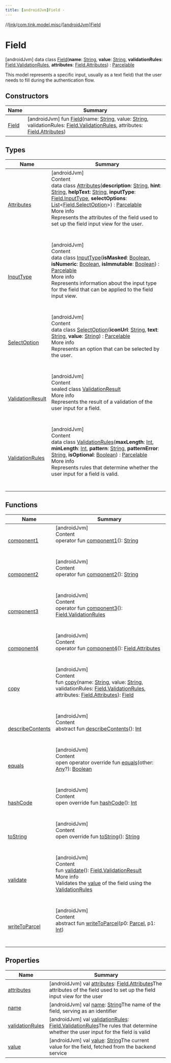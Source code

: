 ```yaml
---
title: [androidJvm]Field -
---
```

//[link](../../index.md)/[com.tink.model.misc](../index.md)/[[androidJvm]Field](index.md)



# Field  
 [androidJvm] data class [Field](index.md)(**name**: [String](https://kotlinlang.org/api/latest/jvm/stdlib/kotlin/-string/index.html), **value**: [String](https://kotlinlang.org/api/latest/jvm/stdlib/kotlin/-string/index.html), **validationRules**: [Field.ValidationRules](-validation-rules/index.md), **attributes**: [Field.Attributes](-attributes/index.md)) : [Parcelable](https://developer.android.com/reference/kotlin/android/os/Parcelable.html)

This model represents a specific input, usually as a text field) that the user needs to fill during the authentication flow.

   


## Constructors  
  
|  Name|  Summary| 
|---|---|
| <a name="com.tink.model.misc/Field/Field/#kotlin.String#kotlin.String#com.tink.model.misc.Field.ValidationRules#com.tink.model.misc.Field.Attributes/PointingToDeclaration/"></a>[Field](-field.md)| <a name="com.tink.model.misc/Field/Field/#kotlin.String#kotlin.String#com.tink.model.misc.Field.ValidationRules#com.tink.model.misc.Field.Attributes/PointingToDeclaration/"></a> [androidJvm] fun [Field](-field.md)(name: [String](https://kotlinlang.org/api/latest/jvm/stdlib/kotlin/-string/index.html), value: [String](https://kotlinlang.org/api/latest/jvm/stdlib/kotlin/-string/index.html), validationRules: [Field.ValidationRules](-validation-rules/index.md), attributes: [Field.Attributes](-attributes/index.md))   <br>


## Types  
  
|  Name|  Summary| 
|---|---|
| <a name="com.tink.model.misc/Field.Attributes///PointingToDeclaration/"></a>[Attributes](-attributes/index.md)| <a name="com.tink.model.misc/Field.Attributes///PointingToDeclaration/"></a>[androidJvm]  <br>Content  <br>data class [Attributes](-attributes/index.md)(**description**: [String](https://kotlinlang.org/api/latest/jvm/stdlib/kotlin/-string/index.html), **hint**: [String](https://kotlinlang.org/api/latest/jvm/stdlib/kotlin/-string/index.html), **helpText**: [String](https://kotlinlang.org/api/latest/jvm/stdlib/kotlin/-string/index.html), **inputType**: [Field.InputType](-input-type/index.md), **selectOptions**: [List](https://kotlinlang.org/api/latest/jvm/stdlib/kotlin.collections/-list/index.html)<[Field.SelectOption](-select-option/index.md)>) : [Parcelable](https://developer.android.com/reference/kotlin/android/os/Parcelable.html)  <br>More info  <br>Represents the attributes of the field used to set up the field input view for the user.  <br><br><br>
| <a name="com.tink.model.misc/Field.InputType///PointingToDeclaration/"></a>[InputType](-input-type/index.md)| <a name="com.tink.model.misc/Field.InputType///PointingToDeclaration/"></a>[androidJvm]  <br>Content  <br>data class [InputType](-input-type/index.md)(**isMasked**: [Boolean](https://kotlinlang.org/api/latest/jvm/stdlib/kotlin/-boolean/index.html), **isNumeric**: [Boolean](https://kotlinlang.org/api/latest/jvm/stdlib/kotlin/-boolean/index.html), **isImmutable**: [Boolean](https://kotlinlang.org/api/latest/jvm/stdlib/kotlin/-boolean/index.html)) : [Parcelable](https://developer.android.com/reference/kotlin/android/os/Parcelable.html)  <br>More info  <br>Represents information about the input type for the field that can be applied to the field input view.  <br><br><br>
| <a name="com.tink.model.misc/Field.SelectOption///PointingToDeclaration/"></a>[SelectOption](-select-option/index.md)| <a name="com.tink.model.misc/Field.SelectOption///PointingToDeclaration/"></a>[androidJvm]  <br>Content  <br>data class [SelectOption](-select-option/index.md)(**iconUrl**: [String](https://kotlinlang.org/api/latest/jvm/stdlib/kotlin/-string/index.html), **text**: [String](https://kotlinlang.org/api/latest/jvm/stdlib/kotlin/-string/index.html), **value**: [String](https://kotlinlang.org/api/latest/jvm/stdlib/kotlin/-string/index.html)) : [Parcelable](https://developer.android.com/reference/kotlin/android/os/Parcelable.html)  <br>More info  <br>Represents an option that can be selected by the user.  <br><br><br>
| <a name="com.tink.model.misc/Field.ValidationResult///PointingToDeclaration/"></a>[ValidationResult](-validation-result/index.md)| <a name="com.tink.model.misc/Field.ValidationResult///PointingToDeclaration/"></a>[androidJvm]  <br>Content  <br>sealed class [ValidationResult](-validation-result/index.md)  <br>More info  <br>Represents the result of a validation of the user input for a field.  <br><br><br>
| <a name="com.tink.model.misc/Field.ValidationRules///PointingToDeclaration/"></a>[ValidationRules](-validation-rules/index.md)| <a name="com.tink.model.misc/Field.ValidationRules///PointingToDeclaration/"></a>[androidJvm]  <br>Content  <br>data class [ValidationRules](-validation-rules/index.md)(**maxLength**: [Int](https://kotlinlang.org/api/latest/jvm/stdlib/kotlin/-int/index.html), **minLength**: [Int](https://kotlinlang.org/api/latest/jvm/stdlib/kotlin/-int/index.html), **pattern**: [String](https://kotlinlang.org/api/latest/jvm/stdlib/kotlin/-string/index.html), **patternError**: [String](https://kotlinlang.org/api/latest/jvm/stdlib/kotlin/-string/index.html), **isOptional**: [Boolean](https://kotlinlang.org/api/latest/jvm/stdlib/kotlin/-boolean/index.html)) : [Parcelable](https://developer.android.com/reference/kotlin/android/os/Parcelable.html)  <br>More info  <br>Represents rules that determine whether the user input for a field is valid.  <br><br><br>


## Functions  
  
|  Name|  Summary| 
|---|---|
| <a name="com.tink.model.misc/Field/component1/#/PointingToDeclaration/"></a>[component1](component1.md)| <a name="com.tink.model.misc/Field/component1/#/PointingToDeclaration/"></a>[androidJvm]  <br>Content  <br>operator fun [component1](component1.md)(): [String](https://kotlinlang.org/api/latest/jvm/stdlib/kotlin/-string/index.html)  <br><br><br>
| <a name="com.tink.model.misc/Field/component2/#/PointingToDeclaration/"></a>[component2](component2.md)| <a name="com.tink.model.misc/Field/component2/#/PointingToDeclaration/"></a>[androidJvm]  <br>Content  <br>operator fun [component2](component2.md)(): [String](https://kotlinlang.org/api/latest/jvm/stdlib/kotlin/-string/index.html)  <br><br><br>
| <a name="com.tink.model.misc/Field/component3/#/PointingToDeclaration/"></a>[component3](component3.md)| <a name="com.tink.model.misc/Field/component3/#/PointingToDeclaration/"></a>[androidJvm]  <br>Content  <br>operator fun [component3](component3.md)(): [Field.ValidationRules](-validation-rules/index.md)  <br><br><br>
| <a name="com.tink.model.misc/Field/component4/#/PointingToDeclaration/"></a>[component4](component4.md)| <a name="com.tink.model.misc/Field/component4/#/PointingToDeclaration/"></a>[androidJvm]  <br>Content  <br>operator fun [component4](component4.md)(): [Field.Attributes](-attributes/index.md)  <br><br><br>
| <a name="com.tink.model.misc/Field/copy/#kotlin.String#kotlin.String#com.tink.model.misc.Field.ValidationRules#com.tink.model.misc.Field.Attributes/PointingToDeclaration/"></a>[copy](copy.md)| <a name="com.tink.model.misc/Field/copy/#kotlin.String#kotlin.String#com.tink.model.misc.Field.ValidationRules#com.tink.model.misc.Field.Attributes/PointingToDeclaration/"></a>[androidJvm]  <br>Content  <br>fun [copy](copy.md)(name: [String](https://kotlinlang.org/api/latest/jvm/stdlib/kotlin/-string/index.html), value: [String](https://kotlinlang.org/api/latest/jvm/stdlib/kotlin/-string/index.html), validationRules: [Field.ValidationRules](-validation-rules/index.md), attributes: [Field.Attributes](-attributes/index.md)): [Field](index.md)  <br><br><br>
| <a name="android.os/Parcelable/describeContents/#/PointingToDeclaration/"></a>[describeContents](../../com.tink.service.provider/[android-jvm]-provider-filter/index.md#%5Bandroid.os%2FParcelable%2FdescribeContents%2F%23%2FPointingToDeclaration%2F%5D%2FFunctions%2F-586840090)| <a name="android.os/Parcelable/describeContents/#/PointingToDeclaration/"></a>[androidJvm]  <br>Content  <br>abstract fun [describeContents](../../com.tink.service.provider/[android-jvm]-provider-filter/index.md#%5Bandroid.os%2FParcelable%2FdescribeContents%2F%23%2FPointingToDeclaration%2F%5D%2FFunctions%2F-586840090)(): [Int](https://kotlinlang.org/api/latest/jvm/stdlib/kotlin/-int/index.html)  <br><br><br>
| <a name="kotlin/Any/equals/#kotlin.Any?/PointingToDeclaration/"></a>[equals](../../com.tink.service.user/[android-jvm]-user-profile-service-impl/index.md#%5Bkotlin%2FAny%2Fequals%2F%23kotlin.Any%3F%2FPointingToDeclaration%2F%5D%2FFunctions%2F-586840090)| <a name="kotlin/Any/equals/#kotlin.Any?/PointingToDeclaration/"></a>[androidJvm]  <br>Content  <br>open operator override fun [equals](../../com.tink.service.user/[android-jvm]-user-profile-service-impl/index.md#%5Bkotlin%2FAny%2Fequals%2F%23kotlin.Any%3F%2FPointingToDeclaration%2F%5D%2FFunctions%2F-586840090)(other: [Any](https://kotlinlang.org/api/latest/jvm/stdlib/kotlin/-any/index.html)?): [Boolean](https://kotlinlang.org/api/latest/jvm/stdlib/kotlin/-boolean/index.html)  <br><br><br>
| <a name="kotlin/Any/hashCode/#/PointingToDeclaration/"></a>[hashCode](../../com.tink.service.user/[android-jvm]-user-profile-service-impl/index.md#%5Bkotlin%2FAny%2FhashCode%2F%23%2FPointingToDeclaration%2F%5D%2FFunctions%2F-586840090)| <a name="kotlin/Any/hashCode/#/PointingToDeclaration/"></a>[androidJvm]  <br>Content  <br>open override fun [hashCode](../../com.tink.service.user/[android-jvm]-user-profile-service-impl/index.md#%5Bkotlin%2FAny%2FhashCode%2F%23%2FPointingToDeclaration%2F%5D%2FFunctions%2F-586840090)(): [Int](https://kotlinlang.org/api/latest/jvm/stdlib/kotlin/-int/index.html)  <br><br><br>
| <a name="kotlin/Any/toString/#/PointingToDeclaration/"></a>[toString](../../com.tink.service.user/[android-jvm]-user-profile-service-impl/index.md#%5Bkotlin%2FAny%2FtoString%2F%23%2FPointingToDeclaration%2F%5D%2FFunctions%2F-586840090)| <a name="kotlin/Any/toString/#/PointingToDeclaration/"></a>[androidJvm]  <br>Content  <br>open override fun [toString](../../com.tink.service.user/[android-jvm]-user-profile-service-impl/index.md#%5Bkotlin%2FAny%2FtoString%2F%23%2FPointingToDeclaration%2F%5D%2FFunctions%2F-586840090)(): [String](https://kotlinlang.org/api/latest/jvm/stdlib/kotlin/-string/index.html)  <br><br><br>
| <a name="com.tink.model.misc/Field/validate/#/PointingToDeclaration/"></a>[validate](validate.md)| <a name="com.tink.model.misc/Field/validate/#/PointingToDeclaration/"></a>[androidJvm]  <br>Content  <br>fun [validate](validate.md)(): [Field.ValidationResult](-validation-result/index.md)  <br>More info  <br>Validates the [value](value.md) of the field using the [ValidationRules](-validation-rules/index.md)  <br><br><br>
| <a name="android.os/Parcelable/writeToParcel/#android.os.Parcel#kotlin.Int/PointingToDeclaration/"></a>[writeToParcel](../../com.tink.service.provider/[android-jvm]-provider-filter/index.md#%5Bandroid.os%2FParcelable%2FwriteToParcel%2F%23android.os.Parcel%23kotlin.Int%2FPointingToDeclaration%2F%5D%2FFunctions%2F-586840090)| <a name="android.os/Parcelable/writeToParcel/#android.os.Parcel#kotlin.Int/PointingToDeclaration/"></a>[androidJvm]  <br>Content  <br>abstract fun [writeToParcel](../../com.tink.service.provider/[android-jvm]-provider-filter/index.md#%5Bandroid.os%2FParcelable%2FwriteToParcel%2F%23android.os.Parcel%23kotlin.Int%2FPointingToDeclaration%2F%5D%2FFunctions%2F-586840090)(p0: [Parcel](https://developer.android.com/reference/kotlin/android/os/Parcel.html), p1: [Int](https://kotlinlang.org/api/latest/jvm/stdlib/kotlin/-int/index.html))  <br><br><br>


## Properties  
  
|  Name|  Summary| 
|---|---|
| <a name="com.tink.model.misc/Field/attributes/#/PointingToDeclaration/"></a>[attributes](attributes.md)| <a name="com.tink.model.misc/Field/attributes/#/PointingToDeclaration/"></a> [androidJvm] val [attributes](attributes.md): [Field.Attributes](-attributes/index.md)The attributes of the field used to set up the field input view for the user   <br>
| <a name="com.tink.model.misc/Field/name/#/PointingToDeclaration/"></a>[name](name.md)| <a name="com.tink.model.misc/Field/name/#/PointingToDeclaration/"></a> [androidJvm] val [name](name.md): [String](https://kotlinlang.org/api/latest/jvm/stdlib/kotlin/-string/index.html)The name of the field, serving as an identifier   <br>
| <a name="com.tink.model.misc/Field/validationRules/#/PointingToDeclaration/"></a>[validationRules](validation-rules.md)| <a name="com.tink.model.misc/Field/validationRules/#/PointingToDeclaration/"></a> [androidJvm] val [validationRules](validation-rules.md): [Field.ValidationRules](-validation-rules/index.md)The rules that determine whether the user input for the field is valid   <br>
| <a name="com.tink.model.misc/Field/value/#/PointingToDeclaration/"></a>[value](value.md)| <a name="com.tink.model.misc/Field/value/#/PointingToDeclaration/"></a> [androidJvm] val [value](value.md): [String](https://kotlinlang.org/api/latest/jvm/stdlib/kotlin/-string/index.html)The current value for the field, fetched from the backend service   <br>

